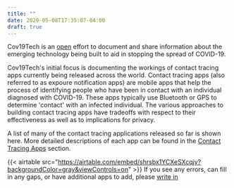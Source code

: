 ```yaml
---
title: ""
date: 2020-05-08T17:35:07-04:00
draft: true
---
```


Cov19Tech is an [open](/helpout) effort to document and share information about the emerging technology being built to aid in stopping the spread of COVID-19. 

Cov19Tech's initial focus is documenting the workings of contact tracing apps currently being released across the world. Contact tracing apps (also referred to as expoure notification apps) are mobile apps that help the process of identifying people who have been in contact with an individual diagnosed with COVID-19. These apps typically use Bluetooth or GPS to determine 'contact' with an infected individual. The various approaches to building contact tracing apps have tradeoffs with respect to their effectiveness as well as to implications for privacy.  

A list of many of the contact tracing applications released so far is shown here. More detailed descriptions of each app can be found in the [Contact Tracing Apps](/apps) section.

{{< airtable src="https://airtable.com/embed/shrsbx1YCXeSXcqjy?backgroundColor=gray&viewControls=on" >}}
If you see any errors, can fill in any gaps, or have additional apps to add, please [write in](/contact)